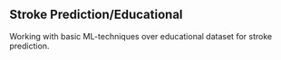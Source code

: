 ## Stroke Prediction/Educational 
Working with basic ML-techniques over educational dataset for stroke prediction.
